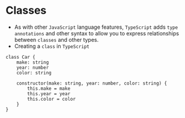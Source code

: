 # Classes
- As with other `JavaScript` language features, `TypeScript` adds `type annotations` and other syntax to allow you to express relationships between `classes` and other types.
- Creating a `class` in `TypeScript`
```
class Car {
    make: string
    year: number
    color: string

    constructor(make: string, year: number, color: string) {
        this.make = make
        this.year = year
        this.color = color
    }
}
```